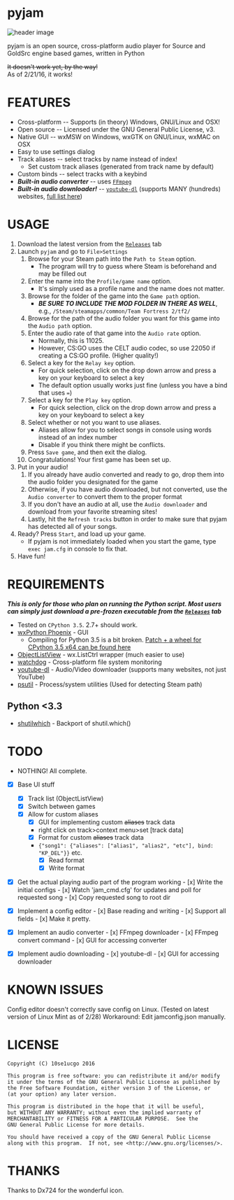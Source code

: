 # pyjam
![header image](http://i.imgur.com/ic7toeV.png)

pyjam is an open source, cross-platform audio player for Source and GoldSrc engine based games, written in Python

~~It doesn't work yet, by the way!~~  
As of 2/21/16, it works!

# FEATURES
* Cross-platform -- Supports (in theory) Windows, GNU/Linux and OSX!
* Open source -- Licensed under the GNU General Public License, v3.
* Native GUI -- wxMSW on Windows, wxGTK on GNU/Linux, wxMAC on OSX
* Easy to use settings dialog
* Track aliases -- select tracks by name instead of index!
  * Set custom track aliases (generated from track name by default)
* Custom binds -- select tracks with a keybind
* ***Built-in audio converter*** -- uses [`FFmpeg`](https://ffmpeg.org/)
* ***Built-in audio downloader!*** -- [`youtube-dl`](https://github.com/rg3/youtube-dl) (supports MANY (hundreds) websites, [full list here](https://rg3.github.io/youtube-dl/supportedsites.html))

# USAGE
1. Download the latest version from the [`Releases`](https://github.com/10se1ucgo/pyjam/releases) tab
2. Launch `pyjam` and go to `File>Settings`
   1. Browse for your Steam path into the `Path to Steam` option. 
      - The program will try to guess where Steam is beforehand and may be filled out
   2. Enter the name into the `Profile/game name` option. 
      - It's simply used as a profile name and the name does not matter.
   3. Browse for the folder of the game into the `Game path` option. 
      - ***BE SURE TO INCLUDE THE MOD FOLDER IN THERE AS WELL***, e.g., `/Steam/steamapps/common/Team Fortress 2/tf2/`
   4. Browse for the path of the audio folder you want for this game into the `Audio path` option.
   5. Enter the audio rate of that game into the `Audio rate` option.
      - Normally, this is 11025.
      - However, CS:GO uses the CELT audio codec, so use 22050 if creating a CS:GO profile. (Higher quality!)
   6. Select a key for the `Relay key` option.
      - For quick selection, click on the drop down arrow and press a key on your keyboard to select a key
      - The default option usually works just fine (unless you have a bind that uses `=`)
   7. Select a key for the `Play key` option.
      - For quick selection, click on the drop down arrow and press a key on your keyboard to select a key
   8. Select whether or not you want to use aliases.
      - Aliases allow for you to select songs in console using words instead of an index number
      - Disable if you think there might be conflicts.
   9. Press `Save game`, and then exit the dialog.
   9. Congratulations! Your first game has been set up.
3. Put in your audio!
   1. If you already have audio converted and ready to go, drop them into the audio folder you designated for the game
   2. Otherwise, if you have audio downloaded, but not converted, use the `Audio converter` to convert them to the proper format
   3. If you don't have an audio at all, use the `Audio downloader` and download from your favorite streaming sites!
   4. Lastly, hit the `Refresh tracks` button in order to make sure that pyjam has detected all of your songs.
4. Ready? Press `Start`, and load up your game.
   - If pyjam is not immediately loaded when you start the game, type `exec jam.cfg` in console to fix that.
5. Have fun!


# REQUIREMENTS
***This is only for those who plan on running the Python script. Most users can simply just download a pre-frozen executable from the [`Releases`](https://github.com/10se1ucgo/pyjam/releases) tab***
* Tested on `CPython 3.5`. 2.7+ should work.
* [wxPython Phoenix](https://github.com/wxWidgets/Phoenix) - GUI
    * Compiling for Python 3.5 is a bit broken. [Patch + a wheel for CPython 3.5 x64 can be found here](https://gist.github.com/10se1ucgo/65ee42ad2fdc59091c6e)
* [ObjectListView](https://pypi.python.org/pypi/ObjectListView) - wx.ListCtrl wrapper (much easier to use)
* [watchdog](https://pypi.python.org/pypi/watchdog) - Cross-platform file system monitoring
* [youtube-dl](https://github.com/rg3/youtube-dl/) - Audio/Video downloader (supports many websites, not just YouTube)
* [psutil](https://github.com/giampaolo/psutil) - Process/system utilities  (Used for detecting Steam path)

## Python <3.3
* [shutilwhich](https://pypi.python.org/pypi/shutilwhich) - Backport of shutil.which()

# TODO
- NOTHING! All complete.
- [x] Base UI stuff
    - [x] Track list (ObjectListView)
    - [x] Switch between games
    - [x] Allow for custom aliases
        - [x] GUI for implementing custom ~~aliases~~ track data
        - right click on track>context menu>set [track data]
        - [x] Format for custom ~~aliases~~ track data
        - ```{"song1": {"aliases": ["alias1", "alias2", "etc"], bind: "KP_DEL"}}``` etc.
            - [x] Read format
            - [x] Write format
- [x] Get the actual playing audio part of the program working
      - [x] Write the initial configs
      - [x] Watch 'jam_cmd.cfg' for updates and poll for requested song
      - [x] Copy requested song to root dir
- [x] Implement a config editor
      - [x] Base reading and writing
      - [x] Support all fields
      - [x] Make it pretty.
- [x] Implement an audio converter
      - [x] FFmpeg downloader
      - [x] FFmpeg convert command
      - [x] GUI for accessing converter
- [x] Implement audio downloading
      - [x] youtube-dl
      - [x] GUI for accessing downloader


# KNOWN ISSUES
Config editor doesn't correctly save config on Linux. (Tested on latest version of Linux Mint as of 2/28)
Workaround: Edit jamconfig.json manually.



# LICENSE
```
Copyright (C) 10se1ucgo 2016

This program is free software: you can redistribute it and/or modify
it under the terms of the GNU General Public License as published by
the Free Software Foundation, either version 3 of the License, or
(at your option) any later version.

This program is distributed in the hope that it will be useful,
but WITHOUT ANY WARRANTY; without even the implied warranty of
MERCHANTABILITY or FITNESS FOR A PARTICULAR PURPOSE.  See the
GNU General Public License for more details.

You should have received a copy of the GNU General Public License
along with this program.  If not, see <http://www.gnu.org/licenses/>.
```

# THANKS
Thanks to Dx724 for the wonderful icon.
